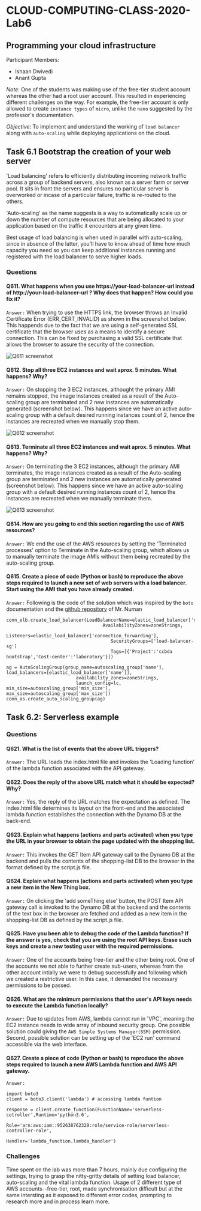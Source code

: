 # CLOUD-COMPUTING-CLASS-2020-Lab6
## Programming your cloud infrastructure

Participant Members:
* Ishaan Dwivedi
* Anant Gupta

*Note*: One of the students was making  use of the free-tier student account whereas the other had a root user account. This resulted in experiencing different challenges on the way. For example, the free-tier account is only allowed to create `instance types` of `micro`, unlike the `nano` suggested by the professor's documentation.

*Objective*: To implement and understand the working of `load balancer` along with `auto-scaling` while deploying applications on the cloud.

## Task 6.1 Bootstrap the creation of your web server

'Load balancing' refers to efficiently distributing incoming network traffic across a group of backend servers, also known as a server farm or server pool. It sits in front the servers and ensures no particular server is overworked or incase of a particular failure, traffic is re-routed to the others.

'Auto-scaling' as the name suggests is a way to automatically scale up or down the number of compute resources that are being allocated to your application based on the traffic it encounters at any given time. 

Best usage of load balancing is when used in parallel with auto-scaling, since in absence of the latter, you’ll have to know ahead of time how much capacity you need so you can keep additional instances running and registered with the load balancer to serve higher loads. 


### Questions
#### Q611. What happens when you use https://your-load-balancer-url instead of http://your-load-balancer-url ? Why does that happen? How could you fix it?
`Answer:` When trying to use the HTTPS link, the browser throws an Invalid Certificate Error (ERR_CERT_INVALID) as shown in the screenshot below. This happends due to the fact that we are using a self-generated SSL certificate that the browser uses as a means to identify a secure connection. This can be fixed by purchasing a valid SSL certificate that allows the browser to assure the security of the connection.

![Q611 screenshot](images/q611.png)

#### Q612. Stop all three EC2 instances and wait aprox. 5 minutes. What happens? Why?
`Answer:` On stopping the 3 EC2 instances, althought the primary AMI remains stopped, the image instances created as a result of the Auto-scaling group are terminated and 2 new instances are automatically generated (screenshot below). This happens since we have an active auto-scaling group with a default desired running instances count of 2, hence the instances are recreated when we manually stop them.

![Q612 screenshot](images/q612.png)


#### Q613. Terminate all three EC2 instances and wait aprox. 5 minutes. What happens? Why?
`Answer:` On terminating the 3 EC2 instances, although the primary AMI terminates, the image instances created as a result of the Auto-scaling group are terminated and 2 new instances are automatically generated (screenshot below). This happens since we have an active auto-scaling group with a default desired running instances count of 2, hence the instances are recreated when we manually terminate them.

![Q613 screenshot](images/q613b.png)

#### Q614. How are you going to end this section regarding the use of AWS resources?
`Answer:` We end the use of the AWS resources by setting the 'Terminated processes' option to Terminate in the Auto-scaling group, which allows us to manually terminate the image AMIs without them being recreated by the auto-scaling group.

#### Q615. Create a piece of code (Python or bash) to reproduce the above steps required to launch a new set of web servers with a load balancer. Start using the AMI that you have already created.
`Answer:` Following is the code of the solution which was inspired by the `boto` documentation and the [github repository](https://gist.github.com/numan/1086984/8f41a0ee3ed2d1b6ea93b77b8ad6815d69269086) of Mr. Numan

```
conn_elb.create_load_balancer(LoadBalancerName=elastic_load_balancer['name'],
                                    AvailabilityZones=zoneStrings,
                                       Listeners=elastic_load_balancer['connection_forwarding'],
                                       SecurityGroups=['load-balancer-sg']
                                       Tags=[{'Project':'ccbda bootstrap','Cost-center':'laboratory'}])
                                       
ag = AutoScalingGroup(group_name=autoscaling_group['name'], load_balancers=[elastic_load_balancer['name']],
                          availability_zones=zoneStrings,
                          launch_config=lc, min_size=autoscaling_group['min_size'], max_size=autoscaling_group['max_size'])
conn_as.create_auto_scaling_group(ag)

```


## Task 6.2: Serverless example

### Questions
#### Q621. What is the list of events that the above URL triggers?
`Answer:` The URL loads the index.html file and invokes the 'Loading function' of the lambda function associated with the API gateway.

#### Q622. Does the reply of the above URL match what it should be expected? Why?
`Answer:` Yes, the reply of the URL matches the expectation as defined. The index.html file determines its layout on the front-end and the associated lambda function establishes the connection with the Dynamo DB at the back-end.

#### Q623. Explain what happens (actions and parts activated) when you type the URL in your browser to obtain the page updated with the shopping list.
`Answer:` This invokes the GET Item API gateway call to the Dynamo DB at the backend and pulls the contents of the shopping-list DB to the browser in the format defined by the script.js file.

#### Q624. Explain what happens (actions and parts activated) when you type a new item in the New Thing box.
`Answer:` On clicking the 'add someThing else' button, the POST Item API gateway call is invoked to the Dynamo DB at the backend and the contents of the text box in the browser are fetched and added as a new item in the shopping-list DB as defined by the script.js file.

#### Q625. Have you been able to debug the code of the Lambda function? If the answer is yes, check that you are using the root API keys. Erase such keys and create a new testing user with the required permissions.
`Answer:` One of the accounts being free-tier and the other being root. One of the accounts we not able to further create sub-users, whereas from the other account intially we were to debug successfully and following which we created a restrictive user. In this case, it demanded the necessary permissions to be passed.

#### Q626. What are the minimum permissions that the user's API keys needs to execute the Lambda function locally?
`Answer:` Due to updates from AWS, lambda cannot run in 'VPC', meaning the EC2 instance needs to wide array of inbound security group. One possible solution could giving the `AWS Simple Systems Manager(SSM)` permission. 
Second, possible solution can be setting up of the 'EC2 run' command accessible via the web interface.

#### Q627. Create a piece of code (Python or bash) to reproduce the above steps required to launch a new AWS Lambda function and AWS API gateway.
`Answer:`
```
import boto3
client = boto3.client('lambda') # accessing lambda funtion

response = client.create_function(FunctionName='serverless-cotroller',Runtime='python3.6',
                                  Role='arn:aws:iam::952638762329:role/service-role/serverless-controller-role',
                                  Handler='lambda_function.lambda_handler')
```

### Challenges
Time spent on the lab was more than 7 hours, mainly due configuring the settings, trying to grasp the nitty-gritty details of setting load balancer, auto-scaling and the vital lambda function. Usage of 2 different type of AWS accounts--free-tier, root, made synchronisation difficult but at the same intersting as it exposed to different error codes, prompting to research more and in process learn more.
